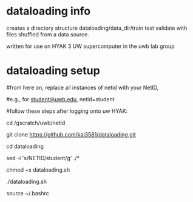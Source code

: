# dataloading info
creates a directory structure dataloading/data_dir/train test validate
with files shuffled from a data source.

written for use on HYAK 3 UW supercomputer in the uwb lab group

# dataloading setup
#from here on, replace all instances of netid with your NetID,

#e.g., for student@uwb.edu, netid=student

#follow these steps after logging onto uw HYAK:

cd /gscratch/uwb/netid

git clone https://github.com/kai3581/dataloading.git 

cd dataloading

sed -i 's/NETID/student/g' ./*

chmod +x dataloading.sh

./dataloading.sh

source ~/.bashrc
